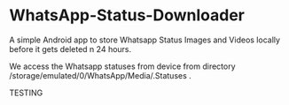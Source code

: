 # WhatsApp-Status-Downloader

A simple Android app to store Whatsapp Status Images and Videos locally before it gets deleted n 24 hours.

We access the Whatsapp statuses from device from directory  /storage/emulated/0/WhatsApp/Media/.Statuses .

TESTING
